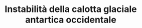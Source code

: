---
title: Instabilità della calotta glaciale antartica occidentale
descriptionBody: 
    - La calotta glaciale antartica occidentale (WAIS) è una porzione dell’Antartide che detiene abbastanza ghiaccio per cambiare le coste di tutto il mondo. La maggior parte dei ghiacciai dell’Antartide scorrono per gravità direttamente nelle profondità dell’oceano, la linea di messa a terra è il punto in cui la loro base lascia il fondo del mare e inizia a galleggiare trasformandosi in banchisa. 
    - Insieme allo scioglimento dal basso causato dalle calde acque oceaniche, il riscaldamento globale sta sciogliendo la calotta da sopra, provocando una maggiore fusione della superficie. Ciò consente all’acqua di penetrare in profondità nelle lastre di ghiaccio. Successivamente quest’acqua raffreddandosi, frattura ulteriormente le lastre di ghiaccio dall’interno. 
    - Attualmente la perdita di ghiaccio dal WAIS è compensata dalla estensione (o non arretramento) di altre regioni dell’Antartide grazie alla circolazione dell'Oceano Australe.
consequences:
    description: Se collassasse la calotta glaciale antartica per effetto di eventi a cascata innescati dal continuo ritiro della linea di messa a terra nella regione occidentale, potrebbe causare un innalzamento del livello dei mari di 5 metri. La tendenza alla riduzione della salinità nelle acque antartiche alimentate dalla fusione del ghiaccio influenza la densità delle acque profonde e molto fredde che guidano le correnti oceaniche influenzando il clima in superficie ma soprattutto, potrebbero alterarsi i tempi dei cicli biologici iniziando dal fitoplancton, la base fondamentale della rete alimentare antartica.
choords:
    x: 207
    y: 831
---